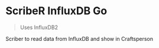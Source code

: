 # ScribeR InfluxDB Go

> Uses InfluxDB2

Scriber to read data from InfluxDB and show in Craftsperson
